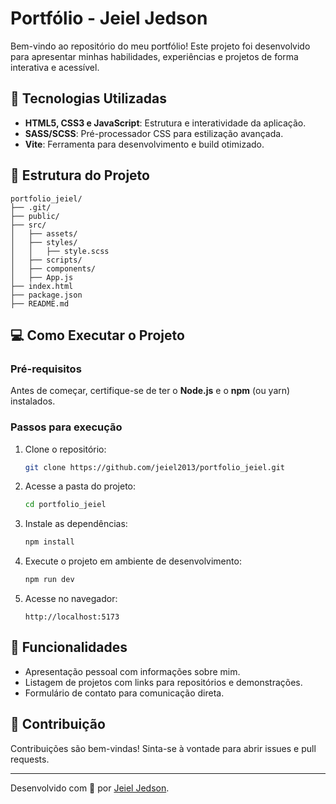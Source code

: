 # Portfólio - Jeiel Jedson

Bem-vindo ao repositório do meu portfólio! Este projeto foi desenvolvido para apresentar minhas habilidades, experiências e projetos de forma interativa e acessível.

## 🚀 Tecnologias Utilizadas

- **HTML5, CSS3 e JavaScript**: Estrutura e interatividade da aplicação.
- **SASS/SCSS**: Pré-processador CSS para estilização avançada.
- **Vite**: Ferramenta para desenvolvimento e build otimizado.

## 📂 Estrutura do Projeto

```
portfolio_jeiel/
├── .git/
├── public/
├── src/
│   ├── assets/
│   ├── styles/
│   │   ├── style.scss
│   ├── scripts/
│   ├── components/
│   ├── App.js
├── index.html
├── package.json
├── README.md
```

## 💻 Como Executar o Projeto

### Pré-requisitos

Antes de começar, certifique-se de ter o **Node.js** e o **npm** (ou yarn) instalados.

### Passos para execução

1. Clone o repositório:
   ```sh
   git clone https://github.com/jeiel2013/portfolio_jeiel.git
   ```
2. Acesse a pasta do projeto:
   ```sh
   cd portfolio_jeiel
   ```
3. Instale as dependências:
   ```sh
   npm install
   ```
4. Execute o projeto em ambiente de desenvolvimento:
   ```sh
   npm run dev
   ```
5. Acesse no navegador:
   ```
   http://localhost:5173
   ```

## 📌 Funcionalidades

- Apresentação pessoal com informações sobre mim.
- Listagem de projetos com links para repositórios e demonstrações.
- Formulário de contato para comunicação direta.

## 🌟 Contribuição

Contribuições são bem-vindas! Sinta-se à vontade para abrir issues e pull requests.

---

Desenvolvido com 💙 por [Jeiel Jedson](https://github.com/jeiel2013).
